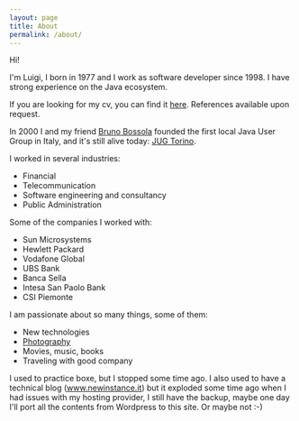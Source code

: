 ```yaml
---
layout: page
title: About
permalink: /about/
---
```


Hi! 

I'm Luigi, I born in 1977 and I work as software developer since 1998. I have strong experience on the Java ecosystem.

If you are looking for my cv, you can find it [here](../docs/luigi_viggiano.pdf). References available upon request.

In 2000 I and my friend [Bruno Bossola](https://bbossola.wordpress.com/) founded the first local Java User Group in Italy, 
and it's still alive today: [JUG Torino](http://www.jugtorino.it).

I worked in several industries:
- Financial
- Telecommunication
- Software engineering and consultancy
- Public Administration

Some of the companies I worked with:
- Sun Microsystems
- Hewlett Packard
- Vodafone Global
- UBS Bank
- Banca Sella
- Intesa San Paolo Bank
- CSI Piemonte

I am passionate about so many things, some of them:
- New technologies
- [Photography](http://luigiviggiano.photography) 
- Movies, music, books
- Traveling with good company

I used to practice boxe, but I stopped some time ago.
I also used to have a technical blog (www.newinstance.it) but it exploded some time ago when I had issues with my 
hosting provider, I still have the backup, maybe one day I'll port all the contents from Wordpress to this site. 
Or maybe not :-)
